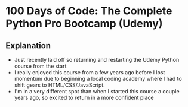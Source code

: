 # 100 Days of Code: The Complete Python Pro Bootcamp (Udemy)

## Explanation
- Just recently laid off so returning and restarting the Udemy Python course from the start
- I really enjoyed this course from a few years ago before I lost momentum due to beginning a local coding academy where I had to shift gears to HTML/CSS/JavaScript.
- I'm in a very different spot than when I started this course a couple years ago, so excited to return in a more confident place